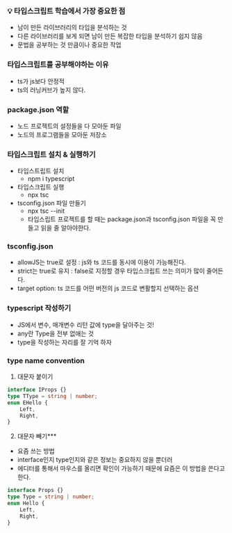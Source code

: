 ### 💡 타입스크립트 학습에서 가장 중요한 점

-   남이 만든 라이브러리의 타입을 분석하는 것
-   다른 라이브러리를 보게 되면 남이 만든 복잡한 타입을 분석하기 쉽지 않음
-   문법을 공부하는 것 만큼이나 중요한 작업

### 타입스크립트를 공부해야하는 이유

-   ts가 js보다 안정적
-   ts의 러닝커브가 높지 않다.

### package.json 역할

-   노드 프로젝트의 설정들을 다 모아둔 파일
-   노드의 프로그램들을 모아둔 저장소

### 타입스크립트 설치 & 실행하기

-   타입스트립트 설치
    -   npm i typescript
-   타입스크립트 실행
    -   npx tsc
-   tsconfig.json 파일 만들기
    -   npx tsc --init
    -   타입스립트 프로젝트를 할 때는 package.json과 tsconfig.json 파일을 꼭 만들고 읽을 줄 알아야한다.

### tsconfig.json

-   allowJS는 true로 설정 : js와 ts 코드를 동시에 이용이 가능해진다.
-   strict는 true로 유지 : false로 지정할 경우 타입스크립트 쓰는 의미가 많이 줄어든다.
-   target option: ts 코드를 어떤 버전의 js 코드로 변활할지 선택하는 옵션

### typescript 작성하기

-   JS에서 변수, 매개변수 리턴 값에 type을 달아주는 것!
-   any란 Type을 전부 없애는 것
-   type을 작성하는 자리를 잘 기억 하자

### type name convention

1. 대문자 붙이기

```typescript
interface IProps {}
type TType = string | number;
enum EHello {
    Left,
    Right,
}
```

2. 대문자 빼기\*\*\*

-   요즘 쓰는 방법
-   interface인지 type인지와 같은 정보는 중요하지 않을 뿐더러
-   에디터를 통해서 마우스를 올리면 확인이 가능하기 때문에 요즘은 이 방법을 쓴다고 한다.

```typescript
interface Props {}
type Type = string | number;
enum Hello {
    Left,
    Right,
}
```
